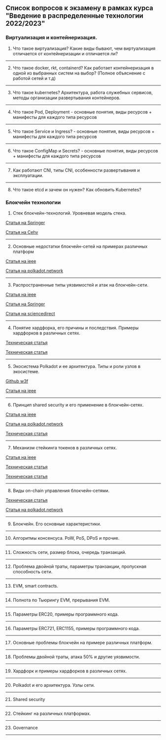 ## Список вопросов к экзамену в рамках курса "Введение в распределенные технологии 2022/2023"

### Виртуализация и контейнеризация.

1. Что такое виртуализация? Какие виды бывают, чем виртуализация отличается от контейнеризации и отличается ли? 

---

2. Что такое docker, rkt, containerd? Как работает контейнеризация в одной из выбранных систем на выбор? (Полное объяснение с работой сетей и т.д) 

---

3. Что такое kubernetes? Архитектура, работа служебных сервисов, методы организации развертывания контейнеров.

---

4. Что такое Pod, Deployment - основные понятия, виды ресурсов + манифесты для каждого типа ресурсов

---

5. Что такое Service и Ingress? - основные понятия, виды ресурсов + манифесты для каждого типа ресурсов

---

6. Что такое  ConfigMap и Secrets? - основные понятия, виды ресурсов + манифесты для каждого типа ресурсов

---

7. Как работают CNI, типы CNI, особенности развертывания и эксплуатации. 

---

8. Что такое etcd и зачем он нужен? Как обновить Kubernetes?

### Блокчейн технологии

1. Стек блокчейн-технологий. Уровневая модель стека.

[Статья на Springer](https://link.springer.com/chapter/10.1007/978-981-13-8775-3_8)

[Статья на Cehv](https://cehv.com/cehvs-blockchain-osi-model-thesis/)

---

2. Основные недостатки блокчейн-сетей на примерах различных платформ

[Cтатья на ieee](https://ieeexplore.ieee.org/abstract/document/8592253)

[Статья на polkadot.network](https://polkadot.network/PolkaDotPaper.pdf)

---

3. Распространенные типы уязвимостей и атак на блокчейн-сети.

[Cтатья на ieee](https://ieeexplore.ieee.org/abstract/document/9323061)

[Статья на Springer](https://link.springer.com/chapter/10.1007/978-981-15-1518-7_5)

[Статья на sciencedirect](https://www.sciencedirect.com/science/article/pii/S0167404818310927)

---

4. Понятие хардфорка, его причины и последствия. Примеры хардфорков в различных сетях.

[Техническая статья](https://papers.ssrn.com/sol3/papers.cfm?abstract_id=4243070)

[Техническая статья](https://arxiv.org/abs/2102.10006)

---

5. Экосистема Polkadot и ее архитектура. Типы и роли узлов в экосистеме.

[Github w3f](https://github.com/w3f/research/blob/master/docs/papers/OverviewPaper-V1.pdf)

[Cтатья на ieee](https://ieeexplore.ieee.org/abstract/document/9881859)

---

6. Принцип shared security и его применение в блокчейн-сетях.

[Cтатья на ieee](https://ieeexplore.ieee.org/abstract/document/9881859)

[Статья на polkadot.network](https://wiki.polkadot.network/docs/learn-security)

[Техническая статья](https://dl.acm.org/doi/abs/10.1145/3530019.3531345)

---

7. Механизм стейкинга токенов в различных сетях.

[Cтатья на ieee](https://ieeexplore.ieee.org/abstract/document/8123011)

[Техническая статья](https://www.mdpi.com/2227-7390/8/10/1782)

[Техническая статья](https://ijic.utm.my/index.php/ijic/article/view/272)

---

8. Виды on-chain управления блокчейн-сетями.

[Техническая статья](https://hal.archives-ouvertes.fr/hal-02046787/document)

[Статья на polkadot.network](https://wiki.polkadot.network/docs/learn-governance)

---

9. Блокчейн. Его основные характеристики.

---

10. Алгоритмы консенсуса. PoW, PoS, DPoS и прочие.

---

11. Сложность сети, размер блока, очередь транзакций.

---

12. Проблема двойной траты, параметры транзакции, пропускная способность сети.

---

13. EVM, smart contracts.

---

14. Полнота по Тьюрингу EVM, прерывания EVM.

---

15. Параметры ERC20, примеры программного кода.

---

16. Параметры ERC721, ERC1155, примеры программного кода.

---

17. Основные проблемы блокчейн на примере различных платформ.

---

18. Проблемы двойной траты, атака 50% и другие уязвимости.

---

19. Хардфорк и примеры хардфорков в различных сетях.

---

20. Polkadot и его архитектура. Узлы сети.

---

21. Shared security

---

22. Стейкинг на различных платформах.

---

23. Governance

---
